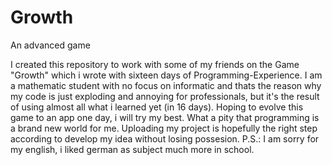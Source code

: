 # Growth
An advanced game

I created this repository to work with some of my friends on the Game "Growth" which i wrote with sixteen days of Programming-Experience. I am a mathematic student with no focus on informatic and thats the reason why my code is just exploding and annoying for professionals, but it's the result of using almost all what i learned yet (in 16 days). Hoping to evolve this game to an app one day, i will try my best. What a pity that programming is a brand new world for me.
Uploading my project is hopefully the right step according to develop my idea without losing possesion.
P.S.: I am sorry for my english, i liked german as subject much more in school.
